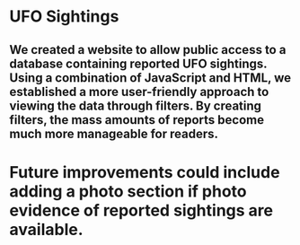 # UFO Sightings
## We created a website to allow public access to a database containing reported UFO sightings. Using a combination of JavaScript and HTML, we established a more user-friendly approach to viewing the data through filters. By creating filters, the mass amounts of reports become much more manageable for readers.

# Future improvements could include adding a photo section if photo evidence of reported sightings are available.